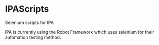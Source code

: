 # IPAScripts
Selenium scripts for IPA

IPA is currently using the Robot Framework which uses selenium for their automation testing method.
